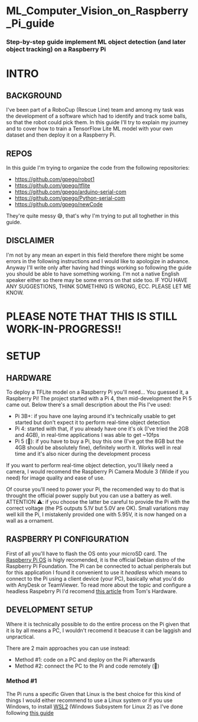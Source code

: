 # ML_Computer_Vision_on_Raspberry_Pi_guide
### Step-by-step guide implement ML object detection (and later object tracking) on a Raspberry Pi

# INTRO
## BACKGROUND
I've been part of a RoboCup (Rescue Line) team and among my task was the development of a software which had to identify and track some balls, so that the robot could pick them.
In this guide I'll try to explain my journey and to cover how to train a TensorFlow Lite ML model with your own dataset and then deploy it on a Raspberry Pi.

## REPOS
In this guide I'm trying to organize the code from the following repositories:
- https://github.com/gpego/robot1
- https://github.com/gpego/tflite
- https://github.com/gpego/arduino-serial-com
- https://github.com/gpego/Python-serial-com
- https://github.com/gpego/newCode

They're quite messy 😅, that's why I'm trying to put all toghether in this guide.

## DISCLAIMER
I'm not by any mean an expert in this field therefore there might be some errors in the following instructions and I would like to apologize in advance. Anyway I'll write only after having had things working so following the guide you should be able to have something working. I'm not a native English speaker either so there may be some errors on that side too.
IF YOU HAVE ANY SUGGESTIONS, THINK SOMETHING IS WRONG, ECC. PLEASE LET ME KNOW.

# PLEASE NOTE THAT THIS IS STILL WORK-IN-PROGRESS!!

# SETUP
## HARDWARE
To deploy a TFLite model on a Raspberry Pi you'll need... You guessed it, a Raspberry Pi!
The project started with a Pi 4, then mid-development the Pi 5 came out. Below there's a small description about the Pis I've used:
- Pi 3B+: if you have one laying around it's technically usable to get started but don't expect it to perform real-time object detection
- Pi 4: started with that, if you already have one it's ok (I've tried the 2GB and 4GB), in real-time applications I was able to get ~10fps
- Pi 5 (👑): if you have to buy a Pi, buy this one (I've got the 8GB but the 4GB should be absolutely fine), definitely worth it. Works well in real time and it's also nicer during the development process

If you want to perform real-time object detection, you'll likely need a camera, I would recomend the Raspberry Pi Camera Module 3 (Wide if you need) for image quality and ease of use.

Of course you'll need to power your Pi, the recomended way to do that is throught the official power supply but you can use a battery as well.
ATTENTION ⚠️: if you choose the latter be careful to provide the Pi with the correct voltage (the PS outputs 5.1V but 5.0V are OK). Small variations may well kill the Pi, I mistakenly provided one with 5.95V, it is now hanged on a wall as a ornament.

## RASPBERRY PI CONFIGURATION
First of all you'll have to flash the OS onto your microSD card. The [Raspberry Pi OS](https://www.raspberrypi.com/software/) is higly recomended, it is the official Debian distro of the Raspberry Pi Foundation.
The Pi can be connected to actual peripherals but for this application I found it convenient to use it *headless* which means to connect to the Pi using a client device (your PC), basically what you'd do with AnyDesk or TeamViewer.
To read more about the topic and configure a headless Raspebrry Pi I'd recomend [this article](https://www.tomshardware.com/reviews/raspberry-pi-headless-setup-how-to,6028.html) from Tom's Hardware.

## DEVELOPMENT SETUP
Where it is technically possible to do the entire process on the Pi given that it is by all means a PC, I wouldn't recomend it beacuse it can be laggish and unpractical.

There are 2 main approaches you can use instead:
- Method #1: code on a PC and deploy on the Pi afterwards
- Method #2: connect the PC to the Pi and code remotely (👑)

### Method #1
The Pi runs a specific 
Given that Linux is the best choice for this kind of things I would either recommend to use a Linux system or if you use Windows, to install [WSL2](https://en.wikipedia.org/wiki/Windows_Subsystem_for_Linux) (Windows Subsystem for Linux 2) as I've done following [this guide](https://learn.microsoft.com/en-us/windows/wsl/install)


